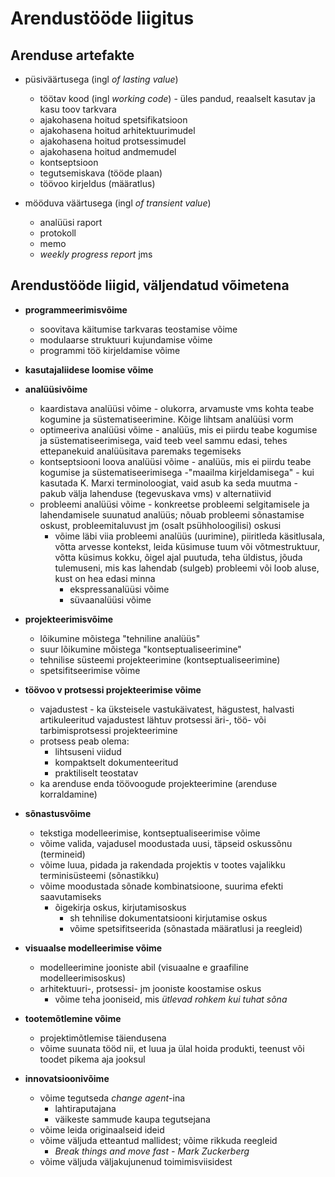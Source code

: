 # Arendustööde liigitus

## Arenduse artefakte

- püsiväärtusega (ingl _of lasting value_)
  - töötav kood (ingl _working code_) - üles pandud, reaalselt kasutav ja kasu toov tarkvara
  - ajakohasena hoitud spetsifikatsioon
  - ajakohasena hoitud arhitektuurimudel
  - ajakohasena hoitud protsessimudel
  - ajakohasena hoitud andmemudel
  - kontseptsioon
  - tegutsemiskava (tööde plaan)
  - töövoo kirjeldus (määratlus)

- mööduva väärtusega (ingl _of transient value_)
  - analüüsi raport
  - protokoll
  - memo
  - _weekly progress report_ jms

## Arendustööde liigid, väljendatud võimetena

- __programmeerimisvõime__
  - soovitava käitumise tarkvaras teostamise võime
  - modulaarse struktuuri kujundamise võime
  - programmi töö kirjeldamise võime

- __kasutajaliidese loomise võime__

- __analüüsivõime__
  - kaardistava analüüsi võime - olukorra, arvamuste vms kohta teabe kogumine ja süstematiseerimine. Kõige lihtsam analüüsi vorm
  - optimeeriva analüüsi võime - analüüs, mis ei piirdu teabe kogumise ja süstematiseerimisega, vaid teeb veel sammu edasi, tehes ettepanekuid analüüsitava paremaks tegemiseks
  - kontseptsiooni loova analüüsi võime - analüüs, mis ei piirdu teabe kogumise ja süstematiseerimisega -"maailma kirjeldamisega" - kui kasutada K. Marxi terminoloogiat, vaid asub ka seda muutma - pakub välja lahenduse (tegevuskava vms) v alternatiivid
  - probleemi analüüsi võime - konkreetse probleemi selgitamisele ja lahendamisele suunatud analüüs; nõuab probleemi sõnastamise oskust, probleemitaluvust jm (osalt psühholoogilisi) oskusi
    - võime läbi viia probleemi analüüs (uurimine), piiritleda käsitlusala, võtta arvesse kontekst, leida küsimuse tuum või võtmestruktuur, võtta küsimus kokku, õigel ajal puutuda, teha üldistus, jõuda tulemuseni, mis kas lahendab (sulgeb) probleemi või loob aluse, kust on hea edasi minna
      - ekspressanalüüsi võime
      - süvaanalüüsi võime  
  
- __projekteerimisvõime__
  - lõikumine mõistega "tehniline analüüs"
  - suur lõikumine mõistega "kontseptualiseerimine"
  - tehnilise süsteemi projekteerimine (kontseptualiseerimine)
  - spetsifitseerimise võime

- __töövoo v protsessi projekteerimise võime__
  - vajadustest - ka üksteisele vastukäivatest, hägustest, halvasti artikuleeritud vajadustest lähtuv protsessi äri-, töö- või tarbimisprotsessi projekteerimine
  - protsess peab olema:
    - lihtsuseni viidud
    - kompaktselt dokumenteeritud
    - praktiliselt teostatav
  - ka arenduse enda töövoogude projekteerimine (arenduse korraldamine)

- __sõnastusvõime__
  - tekstiga modelleerimise, kontseptualiseerimise võime
  - võime valida, vajadusel moodustada uusi, täpseid oskussõnu (termineid)
  - võime luua, pidada ja rakendada projektis v tootes vajalikku terminisüsteemi (sõnastikku)
  - võime moodustada sõnade kombinatsioone, suurima efekti saavutamiseks
    - õigekirja oskus, kirjutamisoskus
      - sh tehnilise dokumentatsiooni kirjutamise oskus
      - võime spetsifitseerida (sõnastada määratlusi ja reegleid)
      
- __visuaalse modelleerimise võime__
  - modelleerimine jooniste abil (visuaalne e graafiline modelleerimisoskus)
  - arhitektuuri-, protsessi- jm jooniste koostamise oskus
    - võime teha jooniseid, mis _ütlevad rohkem kui tuhat sõna_
    
- __tootemõtlemine võime__
  - projektimõtlemise täiendusena
  - võime suunata tööd nii, et luua ja ülal hoida produkti, teenust või toodet pikema aja jooksul

- __innovatsioonivõime__
  - võime tegutseda _change agent_-ina
    - lahtiraputajana
    - väikeste sammude kaupa tegutsejana
  - võime leida originaalseid ideid
  - võime väljuda etteantud mallidest; võime rikkuda reegleid
    - _Break things and move fast - Mark Zuckerberg_
  - võime väljuda väljakujunenud toimimisviisidest
  

